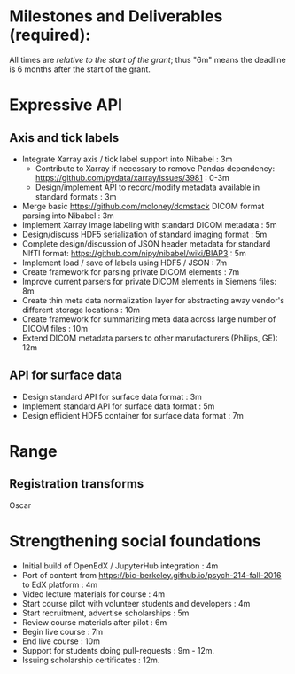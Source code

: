 # Milestones and Deliverables (required):

<!---
> List expected milestones and deliverables, and their expected timeline. Be
> specific and include (where possible) any goals for metrics the software
> project(s) are expected to reach upon completion of the grant (maximum of 500
> words)
-->

All times are *relative to the start of the grant*; thus "6m" means the deadline is 6 months after the start of the grant.

Expressive API
==============

Axis and tick labels
--------------------

* Integrate Xarray axis / tick label support into Nibabel : 3m
  * Contribute to Xarray if necessary to remove Pandas dependency:
    https://github.com/pydata/xarray/issues/3981 : 0-3m
  * Design/implement API to record/modify metadata available in standard
    formats : 3m
* Merge basic https://github.com/moloney/dcmstack DICOM format parsing into
  Nibabel : 3m
* Implement Xarray image labeling with standard DICOM metadata : 5m
* Design/discuss HDF5 serialization of standard imaging format : 5m
* Complete design/discussion of JSON header metadata for standard NIfTI
  format: https://github.com/nipy/nibabel/wiki/BIAP3 : 5m
* Implement load / save of labels using HDF5 / JSON : 7m
* Create framework for parsing private DICOM elements : 7m
* Improve current parsers for private DICOM elements in Siemens files: 8m
* Create thin meta data normalization layer for abstracting away vendor's
  different storage locations : 10m
* Create framework for summarizing meta data across large number of DICOM
  files : 10m
* Extend DICOM metadata parsers to other manufacturers (Philips, GE): 12m

API for surface data
--------------------

* Design standard API for surface data format : 3m
* Implement standard API for surface data format : 5m
* Design efficient HDF5 container for surface data format : 7m

Range
=====

Registration transforms
-----------------------

Oscar

Strengthening social foundations
================================

* Initial build of OpenEdX / JupyterHub integration : 4m
* Port of content from https://bic-berkeley.github.io/psych-214-fall-2016 to
  EdX platform : 4m
* Video lecture materials for course : 4m
* Start course pilot with volunteer students and developers : 4m
* Start recruitment, advertise scholarships : 5m
* Review course materials after pilot : 6m
* Begin live course : 7m
* End live course : 10m
* Support for students doing pull-requests : 9m - 12m.
* Issuing scholarship certificates : 12m.
